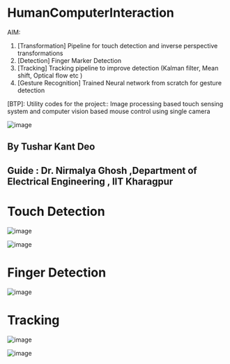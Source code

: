 # HumanComputerInteraction

AIM: 
1) [Transformation] Pipeline for touch detection and inverse perspective transformations
2) [Detection] Finger Marker Detection 
3) [Tracking] Tracking pipeline to improve detection (Kalman filter, Mean shift, Optical flow etc )
4) [Gesture Recognition] Trained Neural network from scratch for gesture detection 


[BTP]: Utility codes for the project:: Image processing based touch sensing system and computer vision based mouse control using single camera

![image](https://user-images.githubusercontent.com/19845548/143453549-2d16fe5e-f0f1-410a-824f-866f19354b30.png)


## By Tushar Kant Deo 
## Guide : Dr. Nirmalya Ghosh ,Department of Electrical Engineering , IIT Kharagpur 



# Touch Detection 


![image](https://user-images.githubusercontent.com/19845548/143455498-8fe434a7-985c-43d2-a3e4-6ecc65b0cf84.png)


![image](https://user-images.githubusercontent.com/19845548/143454936-dce678f4-7dd1-4e8f-8bf4-4c595ed2e3a7.png)



# Finger Detection

![image](https://user-images.githubusercontent.com/19845548/143455291-ef5c8236-c583-4ac7-bcd5-bf05833a6764.png)

# Tracking 

![image](https://user-images.githubusercontent.com/19845548/143455349-ab4b125f-bc40-4741-a314-d8620f0a9f55.png)

![image](https://user-images.githubusercontent.com/19845548/143455395-eddbf998-5872-4e62-a2c3-1c264e1bebd6.png)


